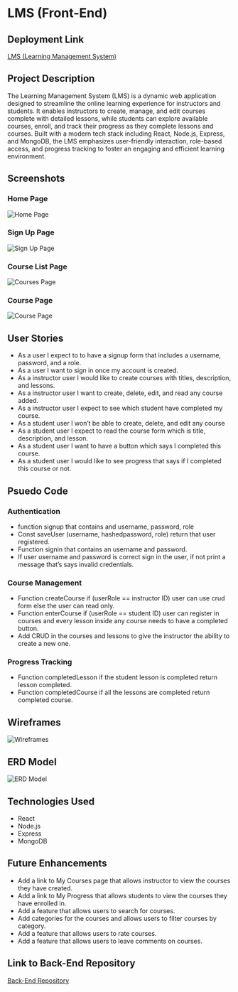 # LMS (Front-End)
## Deployment Link
[LMS (Learning Management System)](https://lms-front-end-navy.vercel.app)

## Project Description
The Learning Management System (LMS) is a dynamic web application designed to streamline the online learning experience for instructors and students. It enables instructors to create, manage, and edit courses complete with detailed lessons, while students can explore available courses, enroll, and track their progress as they complete lessons and courses. Built with a modern tech stack including React, Node.js, Express, and MongoDB, the LMS emphasizes user-friendly interaction, role-based access, and progress tracking to foster an engaging and efficient learning environment.

## Screenshots
### Home Page
![Home Page](public/assets/HomePage.png)
### Sign Up Page
![Sign Up Page](public/assets/SignUp.png)
### Course List Page
![Courses Page](public/assets/CoursesPage.png)
### Course Page
![Course Page](public/assets/CoursePage.png)

## User Stories
- As a user I expect to to have a signup form that includes a username, password, and a role.
- As a user I want to sign in once my account is created.
- As a instructor user I would like to create courses with titles, description, and lessons.
- As a instructor user I want to create, delete, edit, and read any course added.
- As a instructor user I expect to see which student have completed my course.
- As a student user I won’t be able to create, delete, and edit any course
- As a student user I expect to read the course form which is title, description, and lesson.
- As a student user I want to have a button which says I completed this course.
- As a student user I would like to see progress that says if I completed this course or not.

## Psuedo Code
### Authentication
- function signup that contains and username, password, role
- Const saveUser (username, hashedpassword, role) return that user registered.
- Function signin that contains an username and password.
- If user username and password is correct sign in the user, if not print a message that’s says invalid credentials.

### Course Management
- Function createCourse if (userRole == instructor ID) user can use crud form else the user can read only.
- Function enterCourse if (userRole == student ID) user can register in courses and every lesson inside any course needs to have a completed button.
- Add CRUD in the courses and lessons to give the instructor the ability to create a new one.

### Progress Tracking
- Function completedLesson if the student lesson is completed return lesson completed.
- Function completedCourse if all the lessons are completed return completed course.

## Wireframes
![Wireframes](public/assets/Wireframes.png)

## ERD Model
![ERD Model](public/assets/ERD.png)

## Technologies Used
- React
- Node.js
- Express
- MongoDB

## Future Enhancements
- Add a link to My Courses page that allows instructor to view the courses they have created.
- Add a link to My Progress that allows students to view the courses they have enrolled in.
- Add a feature that allows users to search for courses.
- Add categories for the courses and allows users to filter courses by category.
- Add a feature that allows users to rate courses.
- Add a feature that allows users to leave comments on courses.

## Link to Back-End Repository
[Back-End Repository](https://github.com/yusufhj/LMS_back-end)

